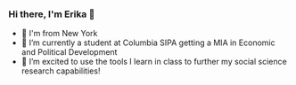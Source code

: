 ### Hi there, I'm Erika 👋
- 🔭 I'm from New York
- 🌱 I’m currently a student at Columbia SIPA getting a MIA in Economic and Political Development
- 👯 I’m excited to use the tools I learn in class to further my social science research capabilities!

